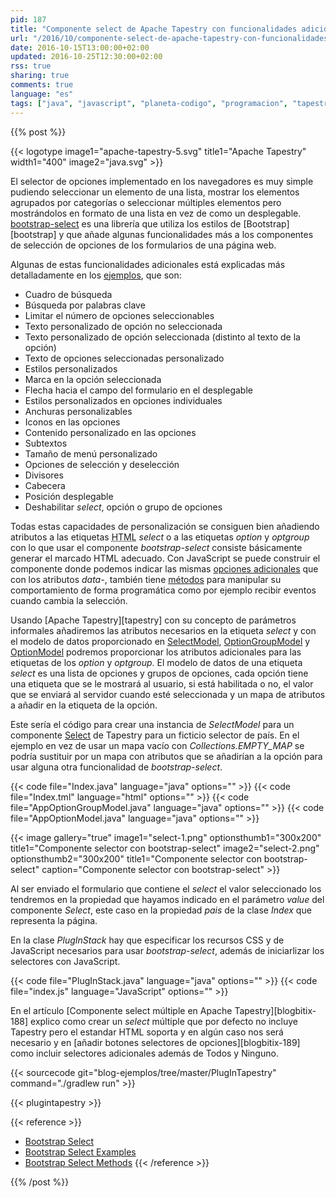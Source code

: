 ```yaml
---
pid: 187
title: "Componente select de Apache Tapestry con funcionalidades adicionales usando bootstrap-select"
url: "/2016/10/componente-select-de-apache-tapestry-con-funcionalidades-adicionales-usando-bootstrap-select/"
date: 2016-10-15T13:00:00+02:00
updated: 2016-10-25T12:30:00+02:00
rss: true
sharing: true
comments: true
language: "es"
tags: ["java", "javascript", "planeta-codigo", "programacion", "tapestry"]
---
```


{{% post %}}

{{< logotype image1="apache-tapestry-5.svg" title1="Apache Tapestry" width1="400" image2="java.svg" >}}

El selector de opciones implementado en los navegadores es muy simple pudiendo seleccionar un elemento de una lista, mostrar los elementos agrupados por categorías o seleccionar múltiples elementos pero mostrándolos en formato de una lista en vez de como un desplegable. [bootstrap-select](https://silviomoreto.github.io/bootstrap-select/) es una librería que utiliza los estilos de [Bootstrap][bootstrap] y que añade algunas funcionalidades más a los componentes de selección de opciones de los formularios de una página web.

Algunas de estas funcionalidades adicionales está explicadas más detalladamente en los [ejemplos](https://silviomoreto.github.io/bootstrap-select/examples/), que son:

* Cuadro de búsqueda
* Búsqueda por palabras clave
* Limitar el número de opciones seleccionables
* Texto personalizado de opción no seleccionada
* Texto personalizado de opción seleccionada (distinto al texto de la opción)
* Texto de opciones seleccionadas personalizado
* Estilos personalizados
* Marca en la opción seleccionada
* Flecha hacia el campo del formulario en el desplegable
* Estilos  personalizados en opciones individuales
* Anchuras personalizables
* Iconos en las opciones
* Contenido personalizado en las opciones
* Subtextos
* Tamaño de menú personalizado
* Opciones de selección y deselección
* Divisores
* Cabecera
* Posición desplegable
* Deshabilitar _select_, opción o grupo de opciones

Todas estas capacidades de personalización se consiguen bien añadiendo atributos a las etiquetas <abbr title="HyperText Markup Language">HTML</abbr> _select_ o a las etiquetas _option_ y _optgroup_ con lo que usar el componente _bootstrap-select_ consiste básicamente generar el marcado HTML adecuado. Con JavaScript se puede construir el componente donde podemos indicar las mismas [opciones adicionales](https://silviomoreto.github.io/bootstrap-select/options/) que con los atributos _data-_, también tiene [métodos](https://silviomoreto.github.io/bootstrap-select/methods/) para manipular su comportamiento de forma programática como por ejemplo recibir eventos cuando cambia la selección.

Usando [Apache Tapestry][tapestry] con su concepto de parámetros informales añadiremos las atributos necesarios en la etiqueta _select_ y con el modelo de datos proporcionado en [SelectModel](https://tapestry.apache.org/current/apidocs/org/apache/tapestry5/SelectModel.html), [OptionGroupModel](https://tapestry.apache.org/current/apidocs/org/apache/tapestry5/OptionGroupModel.html) y [OptionModel](https://tapestry.apache.org/current/apidocs/org/apache/tapestry5/OptionModel.html) podremos proporcionar los atributos adicionales para las etiquetas de los _option_ y _optgroup_. El modelo de datos de una etiqueta _select_ es una lista de opciones y grupos de opciones, cada opción tiene una etiqueta que se le mostrará al usuario, si está habilitada o no, el valor que se enviará al servidor cuando esté seleccionada y un mapa de atributos a añadir en la etiqueta de la opción.

Este sería el código para crear una instancia de _SelectModel_ para un componente [Select](https://tapestry.apache.org/current/apidocs/org/apache/tapestry5/corelib/components/Select.html) de Tapestry para un ficticio selector de país. En el ejemplo en vez de usar un mapa vacío con _Collections.EMPTY\_MAP_ se podría sustituir por un mapa con atributos que se añadirían a la opción para usar alguna otra funcionalidad de _bootstrap-select_.

{{< code file="Index.java" language="java" options="" >}}
{{< code file="Index.tml" language="html" options="" >}}
{{< code file="AppOptionGroupModel.java" language="java" options="" >}}
{{< code file="AppOptionModel.java" language="java" options="" >}}

{{< image
    gallery="true"
    image1="select-1.png" optionsthumb1="300x200" title1="Componente selector con bootstrap-select"
    image2="select-2.png" optionsthumb2="300x200" title1="Componente selector con bootstrap-select"
    caption="Componente selector con bootstrap-select" >}}

Al ser enviado el formulario que contiene el _select_ el valor seleccionado los tendremos en la propiedad que hayamos indicado en el parámetro _value_ del componente _Select_, este caso en la propiedad _pais_ de la clase _Index_ que representa la página.

En la clase _PlugInStack_ hay que especificar los recursos CSS y de JavaScript necesarios para usar _bootstrap-select_, además de iniciarlizar los selectores con JavaScript.

{{< code file="PlugInStack.java" language="java" options="" >}}
{{< code file="index.js" language="JavaScript" options="" >}}

En el artículo [Componente select múltiple en Apache Tapestry][blogbitix-188] explico como crear un _select_ múltiple que por defecto no incluye Tapestry pero el estandar HTML soporta y en algún caso nos será necesario y en [añadir botones selectores de opciones][blogbitix-189] como incluir selectores adicionales además de Todos y Ninguno.

{{< sourcecode git="blog-ejemplos/tree/master/PlugInTapestry" command="./gradlew run" >}}

{{< plugintapestry >}}

{{< reference >}}
* [Bootstrap Select](https://silviomoreto.github.io/bootstrap-select/)
* [Bootstrap Select Examples](https://silviomoreto.github.io/bootstrap-select/examples/)
* [Bootstrap Select Methods](https://silviomoreto.github.io/bootstrap-select/methods/)
{{< /reference >}}

{{% /post %}}
